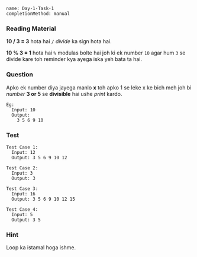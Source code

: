 ```ngMeta
name: Day-1-Task-1
completionMethod: manual
```

### Reading Material
**10 / 3 = 3** hota hai `/` *divide* ka sign hota hai.

**10 % 3 = 1** hota hai `%` modulas bolte hai joh ki ek number `10` agar hum `3`
se divide kare toh reminder kya ayega iska yeh bata ta hai.

### Question
Apko ek number diya jayega manlo **x** toh apko 1 se leke x ke bich meh joh bi *number* **3 or 5** se **divisible** hai ushe *print* kardo.

```
Eg:
  Input: 10
  Output:
    3 5 6 9 10
```

### Test

```
Test Case 1:
  Input: 12
  Output: 3 5 6 9 10 12
```

```
Test Case 2:
  Input: 3
  Output: 3
```

```
Test Case 3:
  Input: 16
  Output: 3 5 6 9 10 12 15
```

```
Test Case 4:
  Input: 5
  Output: 3 5
```

### Hint
Loop ka istamal hoga ishme.
